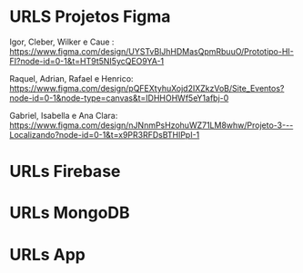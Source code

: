 # URLS Projetos Figma
Igor, Cleber, Wilker e Caue : https://www.figma.com/design/UYSTvBlJhHDMasQpmRbuuO/Prototipo-HI-FI?node-id=0-1&t=HT9t5NI5ycQEO9YA-1

Raquel, Adrian, Rafael e Henrico: https://www.figma.com/design/pQFEXtyhuXojd2IXZkzVoB/Site_Eventos?node-id=0-1&node-type=canvas&t=IDHHOHWf5eY1afbj-0 

Gabriel, Isabella e Ana Clara: https://www.figma.com/design/nJNnmPsHzohuWZ71LM8whw/Projeto-3---Localizando?node-id=0-1&t=x9PR3RFDsBTHlPpI-1

# URLs Firebase

# URLs MongoDB

# URLs App


